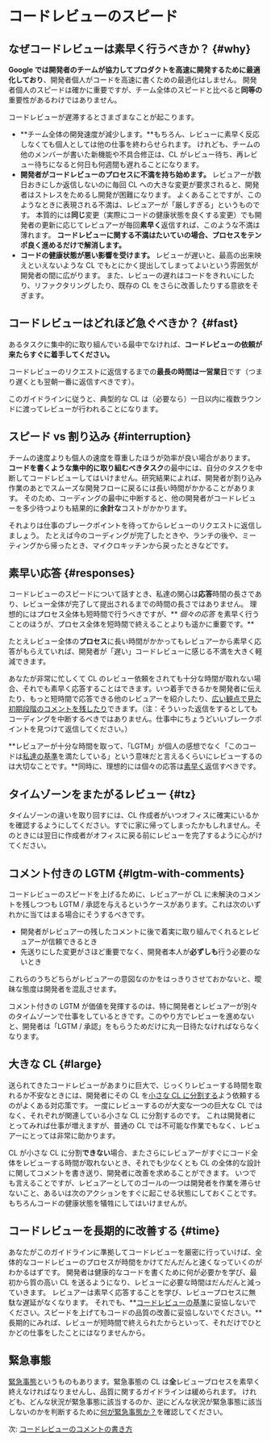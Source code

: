 # コードレビューのスピード

## なぜコードレビューは素早く行うべきか？ {#why}

**Google では開発者のチームが協力してプロダクトを高速に開発するために最適化しており**、開発者個人がコードを高速に書くための最適化はしません。
開発者個人のスピードは確かに重要ですが、チーム全体のスピードと比べると**同等の**重要性があるわけではありません。

コードレビューが遅滞するとさまざまなことが起こります。

- **チーム全体の開発速度が減少します。**もちろん、レビューに素早く反応しなくても個人としては他の仕事を終わらせられます。
  けれども、チームの他のメンバーが書いた新機能や不具合修正は、CL がレビュー待ち、再レビュー待ちになると何日も何週間も遅れることになります。
- **開発者がコードレビューのプロセスに不満を持ち始めます。**
  レビュアーが数日おきにしか返信しないのに毎回 CL への大きな変更が要求されると、開発者はストレスをためるし開発が困難になります。
  よくあることですが、このようなときに表現される不満は、レビュアーが「厳しすぎる」というものです。
  本質的には**同じ**変更（実際にコードの健康状態を良くする変更）でも開発者の更新に応じてレビュアーが毎回**素早く**返信すれば、このような不満は薄れます。
  **コードレビューに関する不満はたいていの場合、プロセスをテンポ良く進めるだけで解消します。**
- **コードの健康状態が悪い影響を受けます。**
  レビューが遅いと、最高の出来映えといえないような CL でもとにかく提出してしまってよいという雰囲気が開発者の間に広がります。
  また、レビューの遅れはコードをきれいにしたり、リファクタリングしたり、既存の CL をさらに改善したりする意欲をそぎます。

## コードレビューはどれほど急ぐべきか？ {#fast}

あるタスクに集中的に取り組んでいる最中でなければ、**コードレビューの依頼が来たらすぐに着手してください。**

コードレビューのリクエストに返信するまでの**最長の時間は一営業日**です（つまり遅くとも翌朝一番に返信すべきです）。

このガイドラインに従うと、典型的な CL は（必要なら）一日以内に複数ラウンドに渡ってレビューが行われることになります。

## スピード vs 割り込み {#interruption}

チームの速度よりも個人の速度を尊重したほうが効率が良い場合があります。
**コードを書くような集中的に取り組むべきタスク**の最中には、自分のタスクを中断してコードレビューしてはいけません。研究結果によれば、開発者が割り込み作業のあとでスムーズな開発フローに戻るには長い時間がかかることがあります。
そのため、コーディングの最中に中断すると、他の開発者がコードレビューを多少待つよりも結果的に**余計な**コストがかかります。

それよりは仕事のブレークポイントを待ってからレビューのリクエストに返信しましょう。
たとえば今のコーディングが完了したときや、ランチの後や、ミーティングから帰ったとき、マイクロキッチンから戻ったときなどです。

## 素早い応答 {#responses}

コードレビューのスピードについて話すとき、私達の関心は**応答**時間の長さであり、レビュー全体が完了して提出されるまでの時間の長さではありません。
理想的にはプロセス全体も短時間で行うべきですが、** _個々の応答_ を素早く行うことのほうが、プロセス全体を短時間で終えることよりも遥かに重要です。**

たとえレビュー全体の**プロセス**に長い時間がかかってもレビュアーから素早く応答がもらえていれば、開発者が「遅い」コードレビューに感じる不満を大きく軽減できます。

あなたが非常に忙しくて CL のレビュー依頼をされても十分な時間が取れない場合、それでも素早く応答することはできます。いつ着手できるかを開発者に伝えたり、もっと短時間で応答できる他のレビュアーを紹介したり、[広い観点で見た初期段階のコメントを残したり](navigate.md)できます。（注：そういった返信をするとしてもコーディングを中断するべきではありません。仕事中にちょうどいいブレークポイントを見つけて返信してください。）

**レビュアーが十分な時間を取って、「LGTM」が個人の感想でなく「このコードは[私達の基準](standard.md)を満たしている」という意味だと言えるくらいにレビューするのは大切なことです。**同時に、理想的には個々の応答は[素早く](#fast)返信すべきです。

## タイムゾーンをまたがるレビュー {#tz}

タイムゾーンの違いを取り回すには、CL 作成者がいつオフィスに確実にいるかを確認するようにしてください。すでに家に帰ってしまったかもしれません。そのときには翌日に作成者がオフィスに戻る前にレビューを完了するように心がけてください。

## コメント付きの LGTM {#lgtm-with-comments}

コードレビューのスピードを上げるために、レビュアーが CL に未解決のコメントを残しつつも LGTM / 承認を与えるというケースがあります。これは次のいずれかに当てはまる場合にそうするべきです。

- 開発者がレビュアーの残したコメントに後で着実に取り組んでくれるとレビュアーが信頼できるとき
- 先送りにした変更がさほど重要でなく、開発者本人が**必ずしも**行う必要のないとき

これらのうちどちらがレビュアーの意図なのかをはっきりさせておかないと、曖昧な態度は開発者を混乱させます。

コメント付きの LGTM が価値を発揮するのは、特に開発者とレビュアーが別々のタイムゾーンで仕事をしているときです。このやり方でレビューを進めないと、開発者は「LGTM / 承認」をもらうためだけに丸一日待たなければならなくなります。

## 大きな CL {#large}

送られてきたコードレビューがあまりに巨大で、じっくりレビューする時間を取れるか不安なときには、開発者にその CL を[小さな CL に分割する](../developer/small-cls.md)よう依頼するのがよくある対応策です。
一度にレビューするのが大変な一つの巨大な CL ではなく、それぞれが関連している小さな CL に分割するのです。
これは開発者にとってみれば仕事が増えますが、普通の CL では不可能な作業でもなく、レビュアーにとっては非常に助かります。

CL が小さな CL に分割**できない**場合、またさらにレビュアーがすぐにコード全体をレビューする時間が取れないとき、それでも少なくとも CL の全体的な設計に関してコメントを書き送り、開発者に改善を求めることができます。
いつでも言えることですが、レビュアーとしてのゴールの一つは開発者を作業を滞らせないこと、あるいは次のアクションをすぐに起こせる状態にしておくことです。もちろんコードの健康状態を犠牲にしてはいけませんが。

## コードレビューを長期的に改善する {#time}

あなたがこのガイドラインに準拠してコードレビューを厳密に行っていけば、全体的なコードレビューのプロセスが時間をかけてだんだんと速くなっていくのがわかるはずです。
開発者は健康的なコードを書くために何が必要かを学び、最初から質の高い CL を送るようになり、レビューに必要な時間はだんだんと減っていきます。
レビュアーは素早く応答することを学び、レビュープロセスに無駄な遅延がなくなります。
それでも、**[コードレビューの基準](standard.md)に妥協しないでください。スピードを上げてもコードの品質の改善に妥協しないでください。**長期的にみれば、レビューが短時間で終えられたからといって、それだけでひとかどの仕事をしたことにはなりませんから。

## 緊急事態

[緊急事態](../emergencies.md)というものもあります。緊急事態の CL は**全**レビュープロセスを素早く終えなければなりませんし、品質に関するガイドラインは緩められます。
けれども、どんな状況が緊急事態に該当するのか、逆にどんな状況が緊急事態に該当しないのかを判断するために[何が緊急事態か？](../emergencies.md#what)を確認してください。

次: [コードレビューのコメントの書き方](comments.md)
